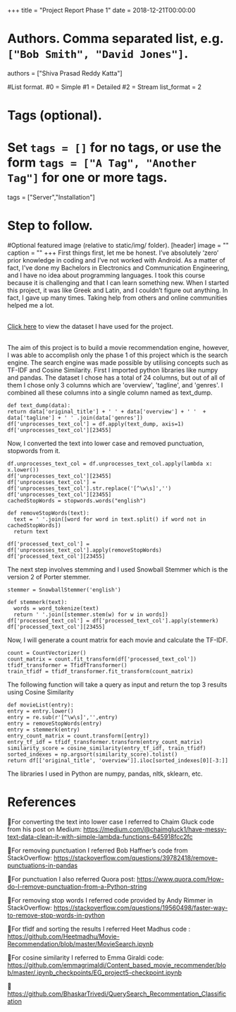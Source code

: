 +++
title = "Project Report Phase 1" 
date = 2018-12-21T00:00:00

# Authors. Comma separated list, e.g. `["Bob Smith", "David Jones"]`.
authors = ["Shiva Prasad Reddy Katta"]

#List format.
#0 = Simple
#1 = Detailed
#2 = Stream
list_format = 2

# Tags (optional).
#   Set `tags = []` for no tags, or use the form `tags = ["A Tag", "Another Tag"]` for one or more tags.
tags = ["Server","Installation"]

# Step to follow.


#Optional featured image (relative to static/img/ folder).
[header] 
image = "" 
caption = "" 
+++
First things first, let me be honest. I’ve absolutely ‘zero’ prior knowledge in coding and I’ve not worked with Android. As a matter of fact, I've done my Bachelors in Electronics and Communication Engineering, and I have no idea about programming languages. I took this course because it is challenging and that I can learn something new. When I started this project, it was like Greek and Latin, and I couldn’t figure out anything. In fact, I gave up many times. Taking help from others and online communities helped me a lot.<br/><br>

[Click here](https://drive.google.com/file/d/1NmPWFmBUvuRsREOQqVEc7SSpMyDYtBIf/view) to view the dataset I have used for the project.<br/><br>

The aim of this project is to build a movie recommendation engine, however, I was able to accomplish only the phase 1 of this project which is the search engine. The search engine was made possible by utilising concepts such as TF-IDF and Cosine Similarity. First I imported python libraries like numpy and pandas. The dataset I chose has a total of 24 columns, but out of all of them I chose only 3 columns which are 'overview', 'tagline', and 'genres'. I combined all these columns into a single column named as text_dump.

    def text_dump(data):
    return data['original_title'] + ' ' + data['overview'] + ' '  + data['tagline'] + ' ' .join(data['genres'])
    df['unprocesses_text_col'] = df.apply(text_dump, axis=1)
    df['unprocesses_text_col'][23455]
    
Now, I converted the text into lower case and removed punctuation, stopwords from it.

    df.unprocesses_text_col = df.unprocesses_text_col.apply(lambda x: x.lower())
    df['unprocesses_text_col'][23455]
    df['unprocesses_text_col'] = df['unprocesses_text_col'].str.replace('[^\w\s]','')
    df['unprocesses_text_col'][23455]
    cachedStopWords = stopwords.words("english")

    def removeStopWords(text):
      text = ' '.join([word for word in text.split() if word not in cachedStopWords])
      return text

    df['processed_text_col'] = df['unprocesses_text_col'].apply(removeStopWords)
    df['processed_text_col'][23455]
    
The next step involves stemming and I used Snowball Stemmer which is the version 2 of Porter stemmer.

    stemmer = SnowballStemmer('english')

    def stemmerk(text):
      words = word_tokenize(text)
      return ' '.join([stemmer.stem(w) for w in words])
    df['processed_text_col'] = df['processed_text_col'].apply(stemmerk)
    df['processed_text_col'][23455]

Now, I will generate a count matrix for each movie and calculate the TF-IDF.

    count = CountVectorizer()
    count_matrix = count.fit_transform(df['processed_text_col'])
    tfidf_transformer = TfidfTransformer()
    train_tfidf = tfidf_transformer.fit_transform(count_matrix)

The following function will take a query as input and return the top 3 results using Cosine Similarity

    def movieList(entry):
    entry = entry.lower()
    entry = re.sub(r'[^\w\s]','',entry)
    entry = removeStopWords(entry)
    entry = stemmerk(entry)
    entry_count_matrix = count.transform([entry])
    entry_tf_idf = tfidf_transformer.transform(entry_count_matrix)
    similarity_score = cosine_similarity(entry_tf_idf, train_tfidf)
    sorted_indexes = np.argsort(similarity_score).tolist()
    return df[['original_title', 'overview']].iloc[sorted_indexes[0][-3:]]
    
The libraries I used in Python are numpy, pandas, nltk, sklearn, etc.

# References
For converting the text into lower case I referred to Chaim Gluck code from his post on Medium: https://medium.com/@chaimgluck1/have-messy-text-data-clean-it-with-simple-lambda-functions-645918fcc2fc

For removing punctuation I referred Bob Haffner’s code from StackOverflow: https://stackoverflow.com/questions/39782418/remove-punctuations-in-pandas

For punctuation I also referred Quora post: https://www.quora.com/How-do-I-remove-punctuation-from-a-Python-string

For removing stop words I referred code provided by Andy Rimmer in StackOverflow: https://stackoverflow.com/questions/19560498/faster-way-to-remove-stop-words-in-python

For tfidf and sorting the results I referred Heet Madhus code : https://github.com/Heetmadhu/Movie-Recommendation/blob/master/MovieSearch.ipynb

For cosine similarity I referred to Emma Giraldi code: https://github.com/emmagrimaldi/Content_based_movie_recommender/blob/master/.ipynb_checkpoints/EG_project5-checkpoint.ipynb

 https://github.com/BhaskarTrivedi/QuerySearch_Recommentation_Classification

